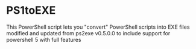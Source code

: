 # PS1toEXE
This PowerShell script lets you "convert" PowerShell scripts into EXE files modified and updated from ps2exe v0.5.0.0 to include support for powershell 5 with full features
